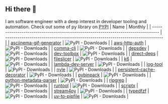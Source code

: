 ## Hi there 👋

I am software engineer with a deep interest in developer tooling and automation. Check out some of py library on [PYPI](https://pypi.org/user/FlavioAmurrioCS/)
| Name                                                                              | Monthly                                                                        |
| --------------------------------------------------------------------------------- | ------------------------------------------------------------------------------ |
| [asciinema-gif-generator](https://pypi.org/project/asciinema-gif-generator)       | ![PyPI - Downloads](https://img.shields.io/pypi/dm/asciinema-gif-generator)    |
| [aws-http-auth](https://pypi.org/project/aws-http-auth)                           | ![PyPI - Downloads](https://img.shields.io/pypi/dm/aws-http-auth)              |
| [comma-cli](https://pypi.org/project/comma-cli)                                   | ![PyPI - Downloads](https://img.shields.io/pypi/dm/comma-cli)                  |
| [depsdev](https://pypi.org/project/depsdev)                                       | ![PyPI - Downloads](https://img.shields.io/pypi/dm/depsdev)                    |
| [dev-toolbox](https://pypi.org/project/dev-toolbox)                               | ![PyPI - Downloads](https://img.shields.io/pypi/dm/dev-toolbox)                |
| [direct-deps](https://pypi.org/project/direct-deps)                               | ![PyPI - Downloads](https://img.shields.io/pypi/dm/direct-deps)                |
| [fileslicer](https://pypi.org/project/fileslicer)                                 | ![PyPI - Downloads](https://img.shields.io/pypi/dm/fileslicer)                 |
| [k6](https://pypi.org/project/k6)                                                 | ![PyPI - Downloads](https://img.shields.io/pypi/dm/k6)                         |
| [lambda-dev-server](https://pypi.org/project/lambda-dev-server)                   | ![PyPI - Downloads](https://img.shields.io/pypi/dm/lambda-dev-server)          |
| [log-tool](https://pypi.org/project/log-tool)                                     | ![PyPI - Downloads](https://img.shields.io/pypi/dm/log-tool)                   |
| [nyle](https://pypi.org/project/nyle)                                             | ![PyPI - Downloads](https://img.shields.io/pypi/dm/nyle)                       |
| [persistent-cache-decorator](https://pypi.org/project/persistent-cache-decorator) | ![PyPI - Downloads](https://img.shields.io/pypi/dm/persistent-cache-decorator) |
| [pybinpack](https://pypi.org/project/pybinpack)                                   | ![PyPI - Downloads](https://img.shields.io/pypi/dm/pybinpack)                  |
| [python-metadata-parser](https://pypi.org/project/python-metadata-parser)         | ![PyPI - Downloads](https://img.shields.io/pypi/dm/python-metadata-parser)     |
| [ripgrep](https://pypi.org/project/ripgrep)                                       | ![PyPI - Downloads](https://img.shields.io/pypi/dm/ripgrep)                    |
| [runtool](https://pypi.org/project/runtool)                                       | ![PyPI - Downloads](https://img.shields.io/pypi/dm/runtool)                    |
| [scriptx](https://pypi.org/project/scriptx)                                       | ![PyPI - Downloads](https://img.shields.io/pypi/dm/scriptx)                    |
| [stream4py](https://pypi.org/project/stream4py)                                   | ![PyPI - Downloads](https://img.shields.io/pypi/dm/stream4py)                  |
| [typedfzf](https://pypi.org/project/typedfzf)                                     | ![PyPI - Downloads](https://img.shields.io/pypi/dm/typedfzf)                   |
| [uv-to-pipfile](https://pypi.org/project/uv-to-pipfile)                           | ![PyPI - Downloads](https://img.shields.io/pypi/dm/uv-to-pipfile)              |

<!--
**FlavioAmurrioCS/FlavioAmurrioCS** is a ✨ _special_ ✨ repository because its `README.md` (this file) appears on your GitHub profile.

Here are some ideas to get you started:

- 🔭 I’m currently working on ...
- 🌱 I’m currently learning ...
- 👯 I’m looking to collaborate on ...
- 🤔 I’m looking for help with ...
- 💬 Ask me about ...
- 📫 How to reach me: ...
- 😄 Pronouns: ...
- ⚡ Fun fact: ...
-->
